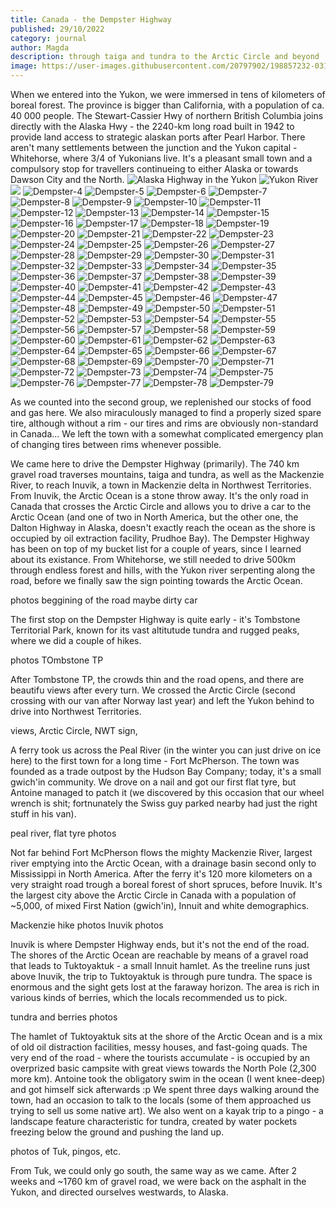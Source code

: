 ```yaml
---
title: Canada - the Dempster Highway
published: 29/10/2022
category: journal
author: Magda
description: through taiga and tundra to the Arctic Circle and beyond
image: https://user-images.githubusercontent.com/20797902/198857232-031d9c8d-28ca-4395-81f0-55954b417577.jpg
---
```


When we entered into the Yukon, we were immersed in tens of kilometers of boreal forest. The province is bigger than California, with a population of ca. 40 000 people. The Stewart-Cassier Hwy of northern British Columbia joins directly with the Alaska Hwy - the 2240-km long road built in 1942 to provide land access to strategic alaskan ports after Pearl Harbor. There aren't many settlements between the junction and the Yukon capital - Whitehorse, where 3/4 of Yukonians live. It's a pleasant small town and a compulsory stop for travellers continueing to either Alaska or towards Dawson City and the North.
![Alaska Highway in the Yukon](https://user-images.githubusercontent.com/20797902/198857232-031d9c8d-28ca-4395-81f0-55954b417577.jpg)
![Yukon River](https://user-images.githubusercontent.com/20797902/198857234-4669bd99-d1c6-4283-a75a-5b3dd7b0800d.jpg)
![](https://user-images.githubusercontent.com/20797902/198857236-a1457281-866a-499b-a935-c400aead67b8.jpg)
![Dempster-4](https://user-images.githubusercontent.com/20797902/198857237-f5b29bd7-6c1b-45d6-bfcc-62368b5b517e.jpg)
![Dempster-5](https://user-images.githubusercontent.com/20797902/198857243-d5abf3fd-aaf0-42f1-93d8-dbbb40b99170.jpg)
![Dempster-6](https://user-images.githubusercontent.com/20797902/198857267-e4858e93-a48a-4c40-bd0a-5896a52bad83.jpg)
![Dempster-7](https://user-images.githubusercontent.com/20797902/198857272-aea199e2-7562-4d89-9ba7-4b6c86e99b87.jpg)
![Dempster-8](https://user-images.githubusercontent.com/20797902/198857276-fc49b0c9-bbb5-4697-b477-a9652cc25f2c.jpg)
![Dempster-9](https://user-images.githubusercontent.com/20797902/198857278-5d280b78-dc69-438a-9443-30b02356ea32.jpg)
![Dempster-10](https://user-images.githubusercontent.com/20797902/198857280-a6a91ff1-c970-42f7-ae49-1105abdd8b6b.jpg)
![Dempster-11](https://user-images.githubusercontent.com/20797902/198857282-cdd6ffa1-1f63-4853-a0db-f7c275f73ca3.jpg)
![Dempster-12](https://user-images.githubusercontent.com/20797902/198857284-52407cd4-d921-4bd0-b687-dd72f6eb1366.jpg)
![Dempster-13](https://user-images.githubusercontent.com/20797902/198857285-1fcad29e-ef8b-4901-8ea0-7c81ef6e3a36.jpg)
![Dempster-14](https://user-images.githubusercontent.com/20797902/198857286-40272108-8ceb-467d-973f-950f1049421a.jpg)
![Dempster-15](https://user-images.githubusercontent.com/20797902/198857288-9a684f10-7071-4324-884e-8a2dbfe55d28.jpg)
![Dempster-16](https://user-images.githubusercontent.com/20797902/198857290-ff7e1356-4b23-4ea9-82a8-f1a2a7d53a52.jpg)
![Dempster-17](https://user-images.githubusercontent.com/20797902/198857291-5542d88e-0b35-492f-9589-bf6f7254061d.jpg)
![Dempster-18](https://user-images.githubusercontent.com/20797902/198857294-d928a3eb-fab7-4176-8fff-64e56e315aba.jpg)
![Dempster-19](https://user-images.githubusercontent.com/20797902/198857295-bfe01420-bcfb-496a-9ec6-0238974b0413.jpg)
![Dempster-20](https://user-images.githubusercontent.com/20797902/198857297-807aabbe-8630-4914-bc13-23bffc68f76b.jpg)
![Dempster-21](https://user-images.githubusercontent.com/20797902/198857299-4889c883-6ddd-4071-a745-a0802a32a331.jpg)
![Dempster-22](https://user-images.githubusercontent.com/20797902/198857303-1bbe5f34-e318-4163-be87-1d500207dec5.jpg)
![Dempster-23](https://user-images.githubusercontent.com/20797902/198857306-4156b250-44d5-447b-85d3-90bbe337f87c.jpg)
![Dempster-24](https://user-images.githubusercontent.com/20797902/198857309-0fc4ba3c-8018-4066-b039-dc807cd94905.jpg)
![Dempster-25](https://user-images.githubusercontent.com/20797902/198857313-7545bc05-b746-4597-a655-b5785d83ad47.jpg)
![Dempster-26](https://user-images.githubusercontent.com/20797902/198857318-b0af405d-3180-482b-9cf3-77b7d383a60f.jpg)
![Dempster-27](https://user-images.githubusercontent.com/20797902/198857320-5e4a5f01-731c-462b-a420-de711e8fbf54.jpg)
![Dempster-28](https://user-images.githubusercontent.com/20797902/198857329-fe8e53c1-2bac-448c-8b42-2203424c5c86.jpg)
![Dempster-29](https://user-images.githubusercontent.com/20797902/198857332-890ba066-6b11-492d-a49a-83ce4d4b2ccf.jpg)
![Dempster-30](https://user-images.githubusercontent.com/20797902/198857334-ebcfaa79-3c37-4df6-bb63-6ef3c9349a63.jpg)
![Dempster-31](https://user-images.githubusercontent.com/20797902/198857335-3a86f082-8c87-4717-97e9-08708640caf6.jpg)
![Dempster-32](https://user-images.githubusercontent.com/20797902/198857339-6381a733-d343-4153-a263-d0f271899654.jpg)
![Dempster-33](https://user-images.githubusercontent.com/20797902/198857344-52c3688d-5484-49f7-9b97-6116673453d5.jpg)
![Dempster-34](https://user-images.githubusercontent.com/20797902/198857346-fa2b6bb0-f61d-454b-825b-4c01ae49a7da.jpg)
![Dempster-35](https://user-images.githubusercontent.com/20797902/198857350-3839fcd4-9137-4d0f-bb2c-86e1a1f1db4e.jpg)
![Dempster-36](https://user-images.githubusercontent.com/20797902/198857351-5bded6ef-5f2e-437f-b425-3b8a60febf9c.jpg)
![Dempster-37](https://user-images.githubusercontent.com/20797902/198857352-312cb9fd-6caf-4c30-8262-a31fad177072.jpg)
![Dempster-38](https://user-images.githubusercontent.com/20797902/198857356-323a1ef0-2ba0-4720-b932-be053db23c00.jpg)
![Dempster-39](https://user-images.githubusercontent.com/20797902/198857359-aaffe601-9f33-4412-a24d-7ec10cd10b83.jpg)
![Dempster-40](https://user-images.githubusercontent.com/20797902/198857361-9ff8b5bb-2114-4e6d-90c1-0092dffcc7ad.jpg)
![Dempster-41](https://user-images.githubusercontent.com/20797902/198857363-26365962-0e5a-4819-aafc-3cd306c90577.jpg)
![Dempster-42](https://user-images.githubusercontent.com/20797902/198857366-976e6eaf-12de-48af-a008-4941e6f68c88.jpg)
![Dempster-43](https://user-images.githubusercontent.com/20797902/198857367-8d697416-480d-42b2-bcca-5a8f22c1a86c.jpg)
![Dempster-44](https://user-images.githubusercontent.com/20797902/198857370-81ad3a22-9996-4b42-a955-ed29a80d3a62.jpg)
![Dempster-45](https://user-images.githubusercontent.com/20797902/198857375-0317ac9f-f68a-47f2-b9fd-76746016e48a.jpg)
![Dempster-46](https://user-images.githubusercontent.com/20797902/198857377-7a6e352c-9cee-4dd6-8a33-0852a1429adf.jpg)
![Dempster-47](https://user-images.githubusercontent.com/20797902/198857379-addcc986-ae04-4654-8057-5da05ee030fe.jpg)
![Dempster-48](https://user-images.githubusercontent.com/20797902/198857382-ab554e4e-1ebd-43a6-b41e-0ddaa7d7a1ff.jpg)
![Dempster-49](https://user-images.githubusercontent.com/20797902/198857385-9b819793-658b-4ea6-bc76-c53eaf50e0c1.jpg)
![Dempster-50](https://user-images.githubusercontent.com/20797902/198857387-49456612-47be-4e2b-b206-9e2a180c71fd.jpg)
![Dempster-51](https://user-images.githubusercontent.com/20797902/198857389-f7e0e6cf-26b3-43b3-9a24-1bd938527e28.jpg)
![Dempster-52](https://user-images.githubusercontent.com/20797902/198857390-420f1456-e144-4b3b-a079-fec8a20add0a.jpg)
![Dempster-53](https://user-images.githubusercontent.com/20797902/198857392-7bbc0e28-a1ea-4268-90e6-a3b853e908b1.jpg)
![Dempster-54](https://user-images.githubusercontent.com/20797902/198857395-14c21c26-8cd2-46f8-9a0f-2eff1c9b7090.jpg)
![Dempster-55](https://user-images.githubusercontent.com/20797902/198857399-1e73ee2f-2758-49eb-a74f-366f5c33510b.jpg)
![Dempster-56](https://user-images.githubusercontent.com/20797902/198857402-0a016636-a658-4510-995f-abc9a4104f17.jpg)
![Dempster-57](https://user-images.githubusercontent.com/20797902/198857404-b74d8fbd-26ce-4090-a566-34044b63f90a.jpg)
![Dempster-58](https://user-images.githubusercontent.com/20797902/198857405-0fdf4e17-2600-4572-b3d9-3e9a20ff6f75.jpg)
![Dempster-59](https://user-images.githubusercontent.com/20797902/198857406-ab605959-65de-4ca6-af5b-ab0d302cdb99.jpg)
![Dempster-60](https://user-images.githubusercontent.com/20797902/198857407-6fdc3f1c-808d-4ed2-8a79-185d9bfb4b0f.jpg)
![Dempster-61](https://user-images.githubusercontent.com/20797902/198857408-953da224-9b2b-441c-8643-24daa8d5885f.jpg)
![Dempster-62](https://user-images.githubusercontent.com/20797902/198857412-0ac0c84d-ebc9-4968-81b4-ac16fddcc688.jpg)
![Dempster-63](https://user-images.githubusercontent.com/20797902/198857413-5cbb6cce-7984-494e-a11c-ef26886dfb34.jpg)
![Dempster-64](https://user-images.githubusercontent.com/20797902/198857414-af2c4d71-1df8-46f6-bccb-802e835c6518.jpg)
![Dempster-65](https://user-images.githubusercontent.com/20797902/198857416-9493eb5c-8e58-4539-b5f1-25bacf01e6c3.jpg)
![Dempster-66](https://user-images.githubusercontent.com/20797902/198857419-e2204fe0-773c-4e13-8e24-031256c97cee.jpg)
![Dempster-67](https://user-images.githubusercontent.com/20797902/198857420-b5a15948-f747-4910-bf1b-1ed92286e94a.jpg)
![Dempster-68](https://user-images.githubusercontent.com/20797902/198857422-cb7a51af-a5ce-4f4f-acbb-4cf47a01e986.jpg)
![Dempster-69](https://user-images.githubusercontent.com/20797902/198857425-d11a9cb9-019c-4eb0-92f7-3292ed6b4cf6.jpg)
![Dempster-70](https://user-images.githubusercontent.com/20797902/198857427-48050645-fc73-4da8-aaf3-05b604290529.jpg)
![Dempster-71](https://user-images.githubusercontent.com/20797902/198857428-e8b554b3-a6b0-4c2f-96e4-17c0de855f62.jpg)
![Dempster-72](https://user-images.githubusercontent.com/20797902/198857431-1faf88f5-2e42-4c8f-a6bd-e70a4d98309a.jpg)
![Dempster-73](https://user-images.githubusercontent.com/20797902/198857433-48801bdc-b20d-4b58-87ee-539776a3477e.jpg)
![Dempster-74](https://user-images.githubusercontent.com/20797902/198857436-a2634941-dbd1-406c-90f5-d5d5e5e99615.jpg)
![Dempster-75](https://user-images.githubusercontent.com/20797902/198857437-0341ac5e-bf65-420b-ab6f-238410d8c58b.jpg)
![Dempster-76](https://user-images.githubusercontent.com/20797902/198857438-2feb1ed2-d4c1-4c61-90db-4cbe15c1530f.jpg)
![Dempster-77](https://user-images.githubusercontent.com/20797902/198857439-e7bfd140-9aec-4e3d-ad16-51d81a906b64.jpg)
![Dempster-78](https://user-images.githubusercontent.com/20797902/198857440-4fb084b9-c457-4e5c-8be3-7a6a66b7579d.jpg)
![Dempster-79](https://user-images.githubusercontent.com/20797902/198857442-41fd772a-a431-401c-91a3-0f32ef601b1f.jpg)



As we counted into the second group, we replenished our stocks of food and gas here. We also miraculously managed to find a properly sized spare tire, although without a rim - our tires and rims are obviously non-standard in Canada... We left the town with a somewhat complicated emergency plan of changing tires between rims whenever possible.

We came here to drive the Dempster Highway (primarily). The 740 km gravel road traverses mountains, taiga and tundra, as well as the  Mackenzie River, to reach Inuvik, a town in Mackenzie delta in Northwest Territories. From Inuvik, the Arctic Ocean is a stone throw away. It's the only road in Canada that crosses the Arctic Circle and allows you to drive a car to the Arctic Ocean (and one of two in North America, but the other one, the Dalton Highway in Alaska, doesn't exactly reach the ocean as the shore is occupied by oil extraction facility, Prudhoe Bay). The Dempster Highway has been on top of my bucket list for a couple of years, since I learned about its existance. From Whitehorse, we still needed to drive 500km through endless forest and hills, with the Yukon river serpenting along the road, before we finally saw the sign pointing towards the Arctic Ocean. 

photos beggining of the road maybe dirty car

The first stop on the Dempster Highway is quite early - it's Tombstone Territorial Park, known for its vast altitutude tundra and rugged peaks, where we did a couple of hikes.

photos TOmbstone TP

After Tombstone TP, the crowds thin and the road opens, and there are beautifu views after every turn. We crossed the Arctic Circle (second crossing with our van after Norway last year) and left the Yukon behind to drive into Northwest Territories. 

views, Arctic Circle, NWT sign, 

A ferry took us across the Peal River (in the winter you can just drive on ice here) to the first town for a long time - Fort McPherson. The town was founded as a trade outpost by the Hudson Bay Company; today, it's a small gwich'in community. We drove on a nail and got our first flat tyre, but Antoine managed to patch it (we discovered by this occasion that our wheel wrench is shit; fortnunately the Swiss guy parked nearby had just the right stuff in his van). 

peal river, flat tyre photos

Not far behind Fort McPherson flows the mighty Mackenzie River, largest river emptying into the Arctic Ocean, with a drainage basin second only to Mississippi in North America. After the ferry it's 120 more kilometers on a very straight road trough a boreal forest of short spruces, before Inuvik. It's the largest city above the Arctic Circle in Canada with a population of ~5,000, of mixed First Nation (gwich'in), Innuit and white demographics.

Mackenzie hike photos
Inuvik photos

Inuvik is where Dempster Highway ends, but it's not the end of the road. The shores of the Arctic Ocean are reachable by means of a gravel road that leads to Tuktoyaktuk - a small Innuit hamlet. As the treeline runs just above Inuvik, the trip to Tuktoyaktuk is through pure tundra. The space is enormous and the sight gets lost at the faraway horizon. The area is rich in various kinds of berries, which the locals recommended us to pick.

tundra and berries photos

The hamlet of Tuktoyaktuk sits at the shore of the Arctic Ocean and is a mix of old oil distraction facilities, messy houses, and fast-going quads. The very end of the road - where the tourists accumulate - is occupied by an overprized basic campsite with great views towards the North Pole (2,300 more km). Antoine took the obligatory swim in the ocean (I went knee-deep) and got himself sick afterwards :p We spent three days walking around the town, had an occasion to talk to the locals (some of them approached us trying to sell us some native art). We also went on a kayak trip to a pingo - a landscape feature characteristic for tundra, created by water pockets freezing below the ground and pushing the land up. 

photos of Tuk, pingos, etc.

From Tuk, we could only go south, the same way as we came. After 2 weeks and ~1760 km of gravel road, we were back on the asphalt in the Yukon, and directed ourselves westwards, to Alaska.
